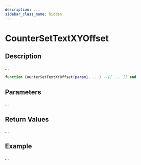 ```yaml
---
description: ...
sidebar_class_name: hidden
---
```


# CounterSetTextXYOffset

## Description

...

```lua
function CounterSetTextXYOffset(param1, ...) --[[ ... ]] end
```

## Parameters

...

## Return Values

...

## Example

...

